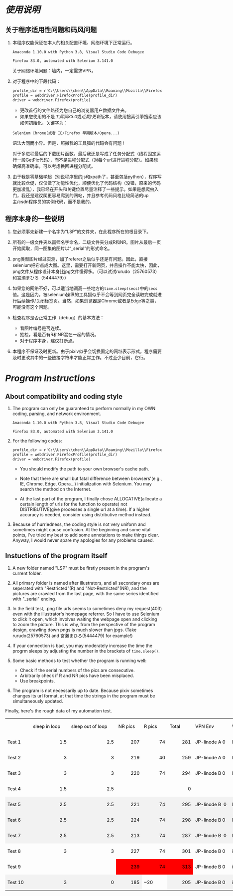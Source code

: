 # ***使用说明***

## 关于程序适用性问题和码风问题

1. 本程序仅能保证在本人的相关配置环境、网络环境下正常运行。

    `Anaconda 1.10.0 with Python 3.8, Visual Studio Code Debugee`

    `Firefox 83.0, automated with Selenium 3.141.0`

    关于网络环境问题：墙内，一定需求VPN。

2. 对于程序中的下段代码：

    ```apache
    profile_dir = r'C:\\Users\\chen\\AppData\\Roaming\\Mozilla\\Firefox\\Profiles\\twtf6r6t.default-release'
    profile = webdriver.FirefoxProfile(profile_dir)
    driver = webdriver.Firefox(profile)
    ```

    * 更改首行的文件路径为您自己的浏览器用户数据文件夹。
    * 如果您使用的不是*工具狐83.0*或*近期/更新*版本，请使用搜索引擎搜索应该如何初始化，关键字为：

    `Selenium Chrome(或者 IE/Firefox 早期版本/Opera...)`

    语法大同而小异。但是，照搬我的工具狐的代码会有问题！
    
    对于多进程最后的下载图片函数，最后我还是写成了任务分配式（线程固定运行一段GetPic代码），而不是进程分配式（对每个url进行进程分配）。如果想确保高准确率，可以考虑换回进程分配式。

3. 由于我是零基础学起（别说程序里的js和xpath了，甚至包括python），程序写就比较仓促，仅仅做了功能性优化，顺便优化了代码结构（没错，原来的代码更加凌乱），我已经在开头和关键位置尽量注释了一些提示。如果是想爬虫入门，我还是建议爬更容易爬到的网站，并且参考代码风格比较简洁的up主/csdn程序员的实例代码，而不是我的。

## 程序本身的一些说明

1. 您必须事先新建一个名字为“LSP”的文件夹，在此程序所在的根目录下。

2. 所有的一级文件夹以画师名字命名，二级文件夹分成R和NR。图片从最后一页开始爬取，同一图集的图片以“_serial”的形式命名。

3. png类型图片经过实测，加了referer之后似乎还是有问题。因此，直接selenium把它点成大图。这里，需要打开新网页，并且操作不能太快，因此，png文件从程序设计本身比jpg文件慢得多。（可以试试rurudo（25760573）和宮瀬まひろ（5444479））

4. 如果您的网络不好，可以适当地调高一些地方的`time.sleep(secs)`中的`secs`值。这是因为，被selenium操纵的工具狐似乎不会等到网页完全读取完成就进行后续操作/关闭标签页。当然，如果浏览器是Chrome或者是Edge等之类，可能没有这个问题。

5. 检查程序是否正常工作（debug）的基本方法：

    * 看图片编号是否连续。
    * 抽检，看是否有R和NR混在一起的情况。
    * 对于程序本身，建议打断点。

6. 本程序不保证及时更新。由于pixiv似乎会切换固定的网址表示形式，程序需要及时更改其中的一些链接字符串才能正常工作。不过至少目前，它行。

# ***Program Instructions***

## About compatibility and coding style

1. The program can only be guaranteed to perform normally in my OWN coding, parsing, and network environment.

    `Anaconda 1.10.0 with Python 3.8, Visual Studio Code Debugee`

    `Firefox 83.0, automated with Selenium 3.141.0`

2. For the following codes:

     ```apache
    profile_dir = r'C:\\Users\\chen\\AppData\\Roaming\\Mozilla\\Firefox\\Profiles\\twtf6r6t.default-release'
    profile = webdriver.FirefoxProfile(profile_dir)
    driver = webdriver.Firefox(profile)
    ```

    * You should modify the path to your own browser's cache path.
    * Note that there are small but fatal difference between browsers'(e.g., IE, Chrome, Edge, Opera...) initialization with Selenium. You may search the method on the Internet.

    * At the last part of the program, I finally chose ALLOCATIVE(allocate a certain length of urls for the function to operate) not DISTRIBUTIVE(give processes a single url at a time). If a higher accuracy is needed, consider using distributive method instead.

3. Because of hurriedness, the coding style is not very uniform and sometimes might cause confusion. At the beginning and some vital points, I've tried my best to add some annotations to make things clear. Anyway, I would never spare my apologies for any problems caused.

## Instuctions of the program itself

1. A new folder named "LSP" must be firstly present in the program's current folder.

2. All primary folder is named after illustrators, and all secondary ones are seperated with "Restricted"(R) and "Not-Restricted"(NR), and the pictures are crawled from the last page, with the same series identified with "_serial" ending.

3. In the field test, .png file urls seems to sometimes deny my request(403) even with the illustrator's homepage referrer. So I have to use Selenium to click it open, which involves waiting the webpage open and clicking to zoom the picture. This is why, from the perspective of the program design, crawling down pngs is much slower than jpgs. (Take rurudo(25760573) and 宮瀬まひろ(5444479) for example!)

4. If your connection is bad, you may moderately increase the time the progrm sleeps by adjusting the number in the brackets of `time.sleep()`.

5. Some basic methods to test whether the program is running well:

    * Check if the serial numbers of the pics are consecutive.
    * Arbitrarily check if R and NR pics have been misplaced.
    * Use breakpoints.

6. The program is not necessarily up to date. Because pixiv sometimes changes its url format, at that time the strings in the program must be simultaneously updated.



Finally, here's the rough data of my automation test. 
<table class="MsoNormalTable" style="width:1072.55pt;border-collapse:collapse;mso-yfti-tbllook:1184;
 mso-padding-alt:0cm 5.4pt 0cm 5.4pt" width="1430" cellspacing="0" cellpadding="0" border="0">
 <tbody><tr style="mso-yfti-irow:0;mso-yfti-firstrow:yes;height:13.9pt">
  <td style="width:51.0pt;padding:0cm 5.4pt 0cm 5.4pt;
  height:13.9pt" width="68" nowrap=""></td>
  <td style="width:81.0pt;padding:0cm 5.4pt 0cm 5.4pt;
  height:13.9pt" width="108" nowrap="">
  <p class="MsoNormal" style="text-align:left;mso-pagination:widow-orphan" align="left"><span style="font-size:11.0pt;mso-ascii-font-family:等线;mso-fareast-font-family:
  等线;mso-hansi-font-family:等线;mso-bidi-font-family:宋体;color:black;mso-font-kerning:
  0pt" lang="EN-US">sleep in loop<o:p></o:p></span></p>
  </td>
  <td style="width:103.0pt;padding:0cm 5.4pt 0cm 5.4pt;
  height:13.9pt" width="137" nowrap="">
  <p class="MsoNormal" style="text-align:left;mso-pagination:widow-orphan" align="left"><span style="font-size:11.0pt;mso-ascii-font-family:等线;mso-fareast-font-family:
  等线;mso-hansi-font-family:等线;mso-bidi-font-family:宋体;color:black;mso-font-kerning:
  0pt" lang="EN-US">sleep out of loop<o:p></o:p></span></p>
  </td>
  <td style="width:51.0pt;padding:0cm 5.4pt 0cm 5.4pt;
  height:13.9pt" width="68" nowrap="">
  <p class="MsoNormal" style="text-align:left;mso-pagination:widow-orphan" align="left"><span style="font-size:11.0pt;mso-ascii-font-family:等线;mso-fareast-font-family:
  等线;mso-hansi-font-family:等线;mso-bidi-font-family:宋体;color:black;mso-font-kerning:
  0pt" lang="EN-US">NR pics<o:p></o:p></span></p>
  </td>
  <td style="width:51.0pt;padding:0cm 5.4pt 0cm 5.4pt;
  height:13.9pt" width="68" nowrap="">
  <p class="MsoNormal" style="text-align:left;mso-pagination:widow-orphan" align="left"><span style="font-size:11.0pt;mso-ascii-font-family:等线;mso-fareast-font-family:
  等线;mso-hansi-font-family:等线;mso-bidi-font-family:宋体;color:black;mso-font-kerning:
  0pt" lang="EN-US">R pics<o:p></o:p></span></p>
  </td>
  <td style="width:51.0pt;padding:0cm 5.4pt 0cm 5.4pt;
  height:13.9pt" width="68" nowrap="">
  <p class="MsoNormal" style="text-align:left;mso-pagination:widow-orphan" align="left"><span style="font-size:11.0pt;mso-ascii-font-family:等线;mso-fareast-font-family:
  等线;mso-hansi-font-family:等线;mso-bidi-font-family:宋体;color:black;mso-font-kerning:
  0pt" lang="EN-US">Total<o:p></o:p></span></p>
  </td>
  <td style="width:78.0pt;padding:0cm 5.4pt 0cm 5.4pt;
  height:13.9pt" width="104" nowrap="">
  <p class="MsoNormal" style="text-align:left;mso-pagination:widow-orphan" align="left"><span style="font-size:11.0pt;mso-ascii-font-family:等线;mso-fareast-font-family:
  等线;mso-hansi-font-family:等线;mso-bidi-font-family:宋体;color:black;mso-font-kerning:
  0pt" lang="EN-US">VPN Env<o:p></o:p></span></p>
  </td>
  <td style="width:62.0pt;padding:0cm 5.4pt 0cm 5.4pt;
  height:13.9pt" width="83" nowrap="">
  <p class="MsoNormal" style="text-align:left;mso-pagination:widow-orphan" align="left"><span class="SpellE"><span style="font-size:11.0pt;mso-ascii-font-family:
  等线;mso-fareast-font-family:等线;mso-hansi-font-family:等线;mso-bidi-font-family:
  宋体;color:black;mso-font-kerning:0pt" lang="EN-US">WiFi</span></span><span style="font-size:11.0pt;mso-ascii-font-family:等线;mso-fareast-font-family:
  等线;mso-hansi-font-family:等线;mso-bidi-font-family:宋体;color:black;mso-font-kerning:
  0pt" lang="EN-US"> Env<o:p></o:p></span></p>
  </td>
  <td style="width:80.0pt;padding:0cm 5.4pt 0cm 5.4pt;
  height:13.9pt" width="107" nowrap="">
  <p class="MsoNormal" style="text-align:left;mso-pagination:widow-orphan" align="left"><span style="font-size:11.0pt;mso-ascii-font-family:等线;mso-fareast-font-family:
  等线;mso-hansi-font-family:等线;mso-bidi-font-family:宋体;color:black;mso-font-kerning:
  0pt" lang="EN-US">number of <span class="SpellE">urls</span><o:p></o:p></span></p>
  </td>
  <td style="width:82.0pt;padding:0cm 5.4pt 0cm 5.4pt;
  height:13.9pt" width="109" nowrap="">
  <p class="MsoNormal" style="text-align:left;mso-pagination:widow-orphan" align="left"><span style="font-size:11.0pt;mso-ascii-font-family:等线;mso-fareast-font-family:
  等线;mso-hansi-font-family:等线;mso-bidi-font-family:宋体;color:black;mso-font-kerning:
  0pt" lang="EN-US">syncing<o:p></o:p></span></p>
  </td>
  <td style="width:120.0pt;padding:0cm 5.4pt 0cm 5.4pt;
  height:13.9pt" width="160" nowrap="">
  <p class="MsoNormal" style="text-align:left;mso-pagination:widow-orphan" align="left"><span style="font-size:11.0pt;mso-ascii-font-family:等线;mso-fareast-font-family:
  等线;mso-hansi-font-family:等线;mso-bidi-font-family:宋体;color:black;mso-font-kerning:
  0pt" lang="EN-US">error<o:p></o:p></span></p>
  </td>
  <td style="width:209.0pt;padding:0cm 5.4pt 0cm 5.4pt;
  height:13.9pt" width="279" nowrap="">
  <p class="MsoNormal" style="text-align:left;mso-pagination:widow-orphan" align="left"><span style="font-size:11.0pt;mso-ascii-font-family:等线;mso-fareast-font-family:
  等线;mso-hansi-font-family:等线;mso-bidi-font-family:宋体;color:black;mso-font-kerning:
  0pt" lang="EN-US">Accuracy/Annotations<o:p></o:p></span></p>
  </td>
  <td style="width:53.55pt;padding:0cm 5.4pt 0cm 5.4pt;
  height:13.9pt" width="71" nowrap="">
  <p class="MsoNormal" style="text-align:left;mso-pagination:widow-orphan" align="left"><span style="font-size:11.0pt;mso-ascii-font-family:等线;mso-fareast-font-family:
  等线;mso-hansi-font-family:等线;mso-bidi-font-family:宋体;color:black;mso-font-kerning:
  0pt" lang="EN-US">Mode<o:p></o:p></span></p>
  </td>
 </tr>
 <tr style="mso-yfti-irow:1;height:13.9pt">
  <td style="width:51.0pt;padding:0cm 5.4pt 0cm 5.4pt;
  height:13.9pt" width="68" nowrap="">
  <p class="MsoNormal" style="text-align:left;mso-pagination:widow-orphan" align="left"><span style="font-size:11.0pt;mso-ascii-font-family:等线;mso-fareast-font-family:
  等线;mso-hansi-font-family:等线;mso-bidi-font-family:宋体;color:black;mso-font-kerning:
  0pt" lang="EN-US">Test 1<o:p></o:p></span></p>
  </td>
  <td style="width:81.0pt;padding:0cm 5.4pt 0cm 5.4pt;
  height:13.9pt" width="108" nowrap="">
  <p class="MsoNormal" style="text-align:right;mso-pagination:widow-orphan" align="right"><span style="font-size:11.0pt;mso-ascii-font-family:等线;mso-fareast-font-family:
  等线;mso-hansi-font-family:等线;mso-bidi-font-family:宋体;color:black;mso-font-kerning:
  0pt" lang="EN-US">1.5<o:p></o:p></span></p>
  </td>
  <td style="width:103.0pt;padding:0cm 5.4pt 0cm 5.4pt;
  height:13.9pt" width="137" nowrap="">
  <p class="MsoNormal" style="text-align:right;mso-pagination:widow-orphan" align="right"><span style="font-size:11.0pt;mso-ascii-font-family:等线;mso-fareast-font-family:
  等线;mso-hansi-font-family:等线;mso-bidi-font-family:宋体;color:black;mso-font-kerning:
  0pt" lang="EN-US">2.5<o:p></o:p></span></p>
  </td>
  <td style="width:51.0pt;padding:0cm 5.4pt 0cm 5.4pt;
  height:13.9pt" width="68" nowrap="">
  <p class="MsoNormal" style="text-align:right;mso-pagination:widow-orphan" align="right"><span style="font-size:11.0pt;mso-ascii-font-family:等线;mso-fareast-font-family:
  等线;mso-hansi-font-family:等线;mso-bidi-font-family:宋体;color:black;mso-font-kerning:
  0pt" lang="EN-US">207<o:p></o:p></span></p>
  </td>
  <td style="width:51.0pt;padding:0cm 5.4pt 0cm 5.4pt;
  height:13.9pt" width="68" nowrap="">
  <p class="MsoNormal" style="text-align:right;mso-pagination:widow-orphan" align="right"><span style="font-size:11.0pt;mso-ascii-font-family:等线;mso-fareast-font-family:
  等线;mso-hansi-font-family:等线;mso-bidi-font-family:宋体;color:black;mso-font-kerning:
  0pt" lang="EN-US">74<o:p></o:p></span></p>
  </td>
  <td style="width:51.0pt;padding:0cm 5.4pt 0cm 5.4pt;
  height:13.9pt" width="68" nowrap="">
  <p class="MsoNormal" style="text-align:right;mso-pagination:widow-orphan" align="right"><span style="font-size:11.0pt;mso-ascii-font-family:等线;mso-fareast-font-family:
  等线;mso-hansi-font-family:等线;mso-bidi-font-family:宋体;color:black;mso-font-kerning:
  0pt" lang="EN-US">281<o:p></o:p></span></p>
  </td>
  <td style="width:78.0pt;padding:0cm 5.4pt 0cm 5.4pt;
  height:13.9pt" width="104" nowrap="">
  <p class="MsoNormal" style="text-align:left;mso-pagination:widow-orphan" align="left"><span style="font-size:11.0pt;mso-ascii-font-family:等线;mso-fareast-font-family:
  等线;mso-hansi-font-family:等线;mso-bidi-font-family:宋体;color:black;mso-font-kerning:
  0pt" lang="EN-US">JP-<span class="SpellE">linode</span> A 0<o:p></o:p></span></p>
  </td>
  <td style="width:62.0pt;padding:0cm 5.4pt 0cm 5.4pt;
  height:13.9pt" width="83" nowrap="">
  <p class="MsoNormal" style="text-align:left;mso-pagination:widow-orphan" align="left"><span style="font-size:11.0pt;mso-ascii-font-family:等线;mso-fareast-font-family:
  等线;mso-hansi-font-family:等线;mso-bidi-font-family:宋体;color:black;mso-font-kerning:
  0pt" lang="EN-US">Dorm<o:p></o:p></span></p>
  </td>
  <td style="width:80.0pt;padding:0cm 5.4pt 0cm 5.4pt;
  height:13.9pt" width="107" nowrap="">
  <p class="MsoNormal" style="text-align:right;mso-pagination:widow-orphan" align="right"><span style="font-size:11.0pt;mso-ascii-font-family:等线;mso-fareast-font-family:
  等线;mso-hansi-font-family:等线;mso-bidi-font-family:宋体;color:black;mso-font-kerning:
  0pt" lang="EN-US">217<o:p></o:p></span></p>
  </td>
  <td style="width:82.0pt;padding:0cm 5.4pt 0cm 5.4pt;
  height:13.9pt" width="109" nowrap="">
  <p class="MsoNormal" style="text-align:left;mso-pagination:widow-orphan" align="left"><span style="font-size:11.0pt;mso-ascii-font-family:等线;mso-fareast-font-family:
  等线;mso-hansi-font-family:等线;mso-bidi-font-family:宋体;color:black;mso-font-kerning:
  0pt" lang="EN-US">t<o:p></o:p></span></p>
  </td>
  <td style="width:120.0pt;padding:0cm 5.4pt 0cm 5.4pt;
  height:13.9pt" width="160" nowrap=""></td>
  <td style="width:209.0pt;padding:0cm 5.4pt 0cm 5.4pt;
  height:13.9pt" width="279" nowrap="">
  <p class="MsoNormal" style="text-align:right;mso-pagination:widow-orphan" align="right"><span style="font-size:11.0pt;mso-ascii-font-family:等线;mso-fareast-font-family:
  等线;mso-hansi-font-family:等线;mso-bidi-font-family:宋体;color:black;mso-font-kerning:
  0pt" lang="EN-US">0.897763578<o:p></o:p></span></p>
  </td>
  <td style="width:53.55pt;padding:0cm 5.4pt 0cm 5.4pt;
  height:13.9pt" width="71" nowrap="">
  <p class="MsoNormal" style="text-align:left;mso-pagination:widow-orphan" align="left"><span style="font-size:11.0pt;mso-ascii-font-family:等线;mso-fareast-font-family:
  等线;mso-hansi-font-family:等线;mso-bidi-font-family:宋体;color:black;mso-font-kerning:
  0pt" lang="EN-US">distributive<o:p></o:p></span></p>
  </td>
 </tr>
 <tr style="mso-yfti-irow:2;height:13.9pt">
  <td style="width:51.0pt;padding:0cm 5.4pt 0cm 5.4pt;
  height:13.9pt" width="68" nowrap="">
  <p class="MsoNormal" style="text-align:left;mso-pagination:widow-orphan" align="left"><span style="font-size:11.0pt;mso-ascii-font-family:等线;mso-fareast-font-family:
  等线;mso-hansi-font-family:等线;mso-bidi-font-family:宋体;color:black;mso-font-kerning:
  0pt" lang="EN-US">Test 2<o:p></o:p></span></p>
  </td>
  <td style="width:81.0pt;padding:0cm 5.4pt 0cm 5.4pt;
  height:13.9pt" width="108" nowrap="">
  <p class="MsoNormal" style="text-align:right;mso-pagination:widow-orphan" align="right"><span style="font-size:11.0pt;mso-ascii-font-family:等线;mso-fareast-font-family:
  等线;mso-hansi-font-family:等线;mso-bidi-font-family:宋体;color:black;mso-font-kerning:
  0pt" lang="EN-US">3<o:p></o:p></span></p>
  </td>
  <td style="width:103.0pt;padding:0cm 5.4pt 0cm 5.4pt;
  height:13.9pt" width="137" nowrap="">
  <p class="MsoNormal" style="text-align:right;mso-pagination:widow-orphan" align="right"><span style="font-size:11.0pt;mso-ascii-font-family:等线;mso-fareast-font-family:
  等线;mso-hansi-font-family:等线;mso-bidi-font-family:宋体;color:black;mso-font-kerning:
  0pt" lang="EN-US">3<o:p></o:p></span></p>
  </td>
  <td style="width:51.0pt;padding:0cm 5.4pt 0cm 5.4pt;
  height:13.9pt" width="68" nowrap="">
  <p class="MsoNormal" style="text-align:right;mso-pagination:widow-orphan" align="right"><span style="font-size:11.0pt;mso-ascii-font-family:等线;mso-fareast-font-family:
  等线;mso-hansi-font-family:等线;mso-bidi-font-family:宋体;color:black;mso-font-kerning:
  0pt" lang="EN-US">219<o:p></o:p></span></p>
  </td>
  <td style="width:51.0pt;padding:0cm 5.4pt 0cm 5.4pt;
  height:13.9pt" width="68" nowrap="">
  <p class="MsoNormal" style="text-align:right;mso-pagination:widow-orphan" align="right"><span style="font-size:11.0pt;mso-ascii-font-family:等线;mso-fareast-font-family:
  等线;mso-hansi-font-family:等线;mso-bidi-font-family:宋体;color:black;mso-font-kerning:
  0pt" lang="EN-US">40<o:p></o:p></span></p>
  </td>
  <td style="width:51.0pt;padding:0cm 5.4pt 0cm 5.4pt;
  height:13.9pt" width="68" nowrap="">
  <p class="MsoNormal" style="text-align:right;mso-pagination:widow-orphan" align="right"><span style="font-size:11.0pt;mso-ascii-font-family:等线;mso-fareast-font-family:
  等线;mso-hansi-font-family:等线;mso-bidi-font-family:宋体;color:black;mso-font-kerning:
  0pt" lang="EN-US">259<o:p></o:p></span></p>
  </td>
  <td style="width:78.0pt;padding:0cm 5.4pt 0cm 5.4pt;
  height:13.9pt" width="104" nowrap="">
  <p class="MsoNormal" style="text-align:left;mso-pagination:widow-orphan" align="left"><span style="font-size:11.0pt;mso-ascii-font-family:等线;mso-fareast-font-family:
  等线;mso-hansi-font-family:等线;mso-bidi-font-family:宋体;color:black;mso-font-kerning:
  0pt" lang="EN-US">JP-<span class="SpellE">linode</span> A 0<o:p></o:p></span></p>
  </td>
  <td style="width:62.0pt;padding:0cm 5.4pt 0cm 5.4pt;
  height:13.9pt" width="83" nowrap="">
  <p class="MsoNormal" style="text-align:left;mso-pagination:widow-orphan" align="left"><span style="font-size:11.0pt;mso-ascii-font-family:等线;mso-fareast-font-family:
  等线;mso-hansi-font-family:等线;mso-bidi-font-family:宋体;color:black;mso-font-kerning:
  0pt" lang="EN-US">Dorm<o:p></o:p></span></p>
  </td>
  <td style="width:80.0pt;padding:0cm 5.4pt 0cm 5.4pt;
  height:13.9pt" width="107" nowrap="">
  <p class="MsoNormal" style="text-align:right;mso-pagination:widow-orphan" align="right"><span style="font-size:11.0pt;mso-ascii-font-family:等线;mso-fareast-font-family:
  等线;mso-hansi-font-family:等线;mso-bidi-font-family:宋体;color:black;mso-font-kerning:
  0pt" lang="EN-US">217<o:p></o:p></span></p>
  </td>
  <td style="width:82.0pt;padding:0cm 5.4pt 0cm 5.4pt;
  height:13.9pt" width="109" nowrap="">
  <p class="MsoNormal" style="text-align:left;mso-pagination:widow-orphan" align="left"><span style="font-size:11.0pt;mso-ascii-font-family:等线;mso-fareast-font-family:
  等线;mso-hansi-font-family:等线;mso-bidi-font-family:宋体;color:black;mso-font-kerning:
  0pt" lang="EN-US">t<o:p></o:p></span></p>
  </td>
  <td style="width:120.0pt;padding:0cm 5.4pt 0cm 5.4pt;
  height:13.9pt" width="160" nowrap=""></td>
  <td style="width:209.0pt;padding:0cm 5.4pt 0cm 5.4pt;
  height:13.9pt" width="279" nowrap="">
  <p class="MsoNormal" style="text-align:right;mso-pagination:widow-orphan" align="right"><span style="font-size:11.0pt;mso-ascii-font-family:等线;mso-fareast-font-family:
  等线;mso-hansi-font-family:等线;mso-bidi-font-family:宋体;color:black;mso-font-kerning:
  0pt" lang="EN-US">0.827476038<o:p></o:p></span></p>
  </td>
  <td style="width:53.55pt;padding:0cm 5.4pt 0cm 5.4pt;
  height:13.9pt" width="71" nowrap="">
  <p class="MsoNormal" style="text-align:left;mso-pagination:widow-orphan" align="left"><span style="font-size:11.0pt;mso-ascii-font-family:等线;mso-fareast-font-family:
  等线;mso-hansi-font-family:等线;mso-bidi-font-family:宋体;color:black;mso-font-kerning:
  0pt" lang="EN-US">distributive<o:p></o:p></span></p>
  </td>
 </tr>
 <tr style="mso-yfti-irow:3;height:13.9pt">
  <td style="width:51.0pt;padding:0cm 5.4pt 0cm 5.4pt;
  height:13.9pt" width="68" nowrap="">
  <p class="MsoNormal" style="text-align:left;mso-pagination:widow-orphan" align="left"><span style="font-size:11.0pt;mso-ascii-font-family:等线;mso-fareast-font-family:
  等线;mso-hansi-font-family:等线;mso-bidi-font-family:宋体;color:black;mso-font-kerning:
  0pt" lang="EN-US">Test 3<o:p></o:p></span></p>
  </td>
  <td style="width:81.0pt;padding:0cm 5.4pt 0cm 5.4pt;
  height:13.9pt" width="108" nowrap="">
  <p class="MsoNormal" style="text-align:right;mso-pagination:widow-orphan" align="right"><span style="font-size:11.0pt;mso-ascii-font-family:等线;mso-fareast-font-family:
  等线;mso-hansi-font-family:等线;mso-bidi-font-family:宋体;color:black;mso-font-kerning:
  0pt" lang="EN-US">3<o:p></o:p></span></p>
  </td>
  <td style="width:103.0pt;padding:0cm 5.4pt 0cm 5.4pt;
  height:13.9pt" width="137" nowrap="">
  <p class="MsoNormal" style="text-align:right;mso-pagination:widow-orphan" align="right"><span style="font-size:11.0pt;mso-ascii-font-family:等线;mso-fareast-font-family:
  等线;mso-hansi-font-family:等线;mso-bidi-font-family:宋体;color:black;mso-font-kerning:
  0pt" lang="EN-US">3<o:p></o:p></span></p>
  </td>
  <td style="width:51.0pt;padding:0cm 5.4pt 0cm 5.4pt;
  height:13.9pt" width="68" nowrap="">
  <p class="MsoNormal" style="text-align:right;mso-pagination:widow-orphan" align="right"><span style="font-size:11.0pt;mso-ascii-font-family:等线;mso-fareast-font-family:
  等线;mso-hansi-font-family:等线;mso-bidi-font-family:宋体;color:black;mso-font-kerning:
  0pt" lang="EN-US">220<o:p></o:p></span></p>
  </td>
  <td style="width:51.0pt;padding:0cm 5.4pt 0cm 5.4pt;
  height:13.9pt" width="68" nowrap="">
  <p class="MsoNormal" style="text-align:right;mso-pagination:widow-orphan" align="right"><span style="font-size:11.0pt;mso-ascii-font-family:等线;mso-fareast-font-family:
  等线;mso-hansi-font-family:等线;mso-bidi-font-family:宋体;color:black;mso-font-kerning:
  0pt" lang="EN-US">74<o:p></o:p></span></p>
  </td>
  <td style="width:51.0pt;padding:0cm 5.4pt 0cm 5.4pt;
  height:13.9pt" width="68" nowrap="">
  <p class="MsoNormal" style="text-align:right;mso-pagination:widow-orphan" align="right"><span style="font-size:11.0pt;mso-ascii-font-family:等线;mso-fareast-font-family:
  等线;mso-hansi-font-family:等线;mso-bidi-font-family:宋体;color:black;mso-font-kerning:
  0pt" lang="EN-US">294<o:p></o:p></span></p>
  </td>
  <td style="width:78.0pt;padding:0cm 5.4pt 0cm 5.4pt;
  height:13.9pt" width="104" nowrap="">
  <p class="MsoNormal" style="text-align:left;mso-pagination:widow-orphan" align="left"><span style="font-size:11.0pt;mso-ascii-font-family:等线;mso-fareast-font-family:
  等线;mso-hansi-font-family:等线;mso-bidi-font-family:宋体;color:black;mso-font-kerning:
  0pt" lang="EN-US">JP-<span class="SpellE">linode</span> B 0<o:p></o:p></span></p>
  </td>
  <td style="width:62.0pt;padding:0cm 5.4pt 0cm 5.4pt;
  height:13.9pt" width="83" nowrap="">
  <p class="MsoNormal" style="text-align:left;mso-pagination:widow-orphan" align="left"><span style="font-size:11.0pt;mso-ascii-font-family:等线;mso-fareast-font-family:
  等线;mso-hansi-font-family:等线;mso-bidi-font-family:宋体;color:black;mso-font-kerning:
  0pt" lang="EN-US">Dorm<o:p></o:p></span></p>
  </td>
  <td style="width:80.0pt;padding:0cm 5.4pt 0cm 5.4pt;
  height:13.9pt" width="107" nowrap="">
  <p class="MsoNormal" style="text-align:right;mso-pagination:widow-orphan" align="right"><span style="font-size:11.0pt;mso-ascii-font-family:等线;mso-fareast-font-family:
  等线;mso-hansi-font-family:等线;mso-bidi-font-family:宋体;color:black;mso-font-kerning:
  0pt" lang="EN-US">217<o:p></o:p></span></p>
  </td>
  <td style="width:82.0pt;padding:0cm 5.4pt 0cm 5.4pt;
  height:13.9pt" width="109" nowrap="">
  <p class="MsoNormal" style="text-align:left;mso-pagination:widow-orphan" align="left"><span style="font-size:11.0pt;mso-ascii-font-family:等线;mso-fareast-font-family:
  等线;mso-hansi-font-family:等线;mso-bidi-font-family:宋体;color:black;mso-font-kerning:
  0pt" lang="EN-US">t<o:p></o:p></span></p>
  </td>
  <td style="width:120.0pt;padding:0cm 5.4pt 0cm 5.4pt;
  height:13.9pt" width="160" nowrap=""></td>
  <td style="width:209.0pt;padding:0cm 5.4pt 0cm 5.4pt;
  height:13.9pt" width="279" nowrap="">
  <p class="MsoNormal" style="text-align:right;mso-pagination:widow-orphan" align="right"><span style="font-size:11.0pt;mso-ascii-font-family:等线;mso-fareast-font-family:
  等线;mso-hansi-font-family:等线;mso-bidi-font-family:宋体;color:black;mso-font-kerning:
  0pt" lang="EN-US">0.939297125<o:p></o:p></span></p>
  </td>
  <td style="width:53.55pt;padding:0cm 5.4pt 0cm 5.4pt;
  height:13.9pt" width="71" nowrap="">
  <p class="MsoNormal" style="text-align:left;mso-pagination:widow-orphan" align="left"><span style="font-size:11.0pt;mso-ascii-font-family:等线;mso-fareast-font-family:
  等线;mso-hansi-font-family:等线;mso-bidi-font-family:宋体;color:black;mso-font-kerning:
  0pt" lang="EN-US">distributive<o:p></o:p></span></p>
  </td>
 </tr>
 <tr style="mso-yfti-irow:4;height:13.9pt">
  <td style="width:51.0pt;padding:0cm 5.4pt 0cm 5.4pt;
  height:13.9pt" width="68" nowrap="">
  <p class="MsoNormal" style="text-align:left;mso-pagination:widow-orphan" align="left"><span style="font-size:11.0pt;mso-ascii-font-family:等线;mso-fareast-font-family:
  等线;mso-hansi-font-family:等线;mso-bidi-font-family:宋体;color:black;mso-font-kerning:
  0pt" lang="EN-US">Test 4<o:p></o:p></span></p>
  </td>
  <td style="width:81.0pt;padding:0cm 5.4pt 0cm 5.4pt;
  height:13.9pt" width="108" nowrap="">
  <p class="MsoNormal" style="text-align:right;mso-pagination:widow-orphan" align="right"><span style="font-size:11.0pt;mso-ascii-font-family:等线;mso-fareast-font-family:
  等线;mso-hansi-font-family:等线;mso-bidi-font-family:宋体;color:black;mso-font-kerning:
  0pt" lang="EN-US">1.5<o:p></o:p></span></p>
  </td>
  <td style="width:103.0pt;padding:0cm 5.4pt 0cm 5.4pt;
  height:13.9pt" width="137" nowrap="">
  <p class="MsoNormal" style="text-align:right;mso-pagination:widow-orphan" align="right"><span style="font-size:11.0pt;mso-ascii-font-family:等线;mso-fareast-font-family:
  等线;mso-hansi-font-family:等线;mso-bidi-font-family:宋体;color:black;mso-font-kerning:
  0pt" lang="EN-US">2.5<o:p></o:p></span></p>
  </td>
  <td style="width:51.0pt;padding:0cm 5.4pt 0cm 5.4pt;
  height:13.9pt" width="68" nowrap=""></td>
  <td style="width:51.0pt;padding:0cm 5.4pt 0cm 5.4pt;
  height:13.9pt" width="68" nowrap=""></td>
  <td style="width:51.0pt;padding:0cm 5.4pt 0cm 5.4pt;
  height:13.9pt" width="68" nowrap="">
  <p class="MsoNormal" style="text-align:right;mso-pagination:widow-orphan" align="right"><span style="font-size:11.0pt;mso-ascii-font-family:等线;mso-fareast-font-family:
  等线;mso-hansi-font-family:等线;mso-bidi-font-family:宋体;color:black;mso-font-kerning:
  0pt" lang="EN-US">0<o:p></o:p></span></p>
  </td>
  <td style="width:78.0pt;padding:0cm 5.4pt 0cm 5.4pt;
  height:13.9pt" width="104" nowrap=""></td>
  <td style="width:62.0pt;padding:0cm 5.4pt 0cm 5.4pt;
  height:13.9pt" width="83" nowrap=""></td>
  <td style="width:80.0pt;padding:0cm 5.4pt 0cm 5.4pt;
  height:13.9pt" width="107" nowrap="">
  <p class="MsoNormal" style="text-align:left;mso-pagination:widow-orphan" align="left"><span style="font-size:11.0pt;mso-ascii-font-family:等线;mso-fareast-font-family:
  等线;mso-hansi-font-family:等线;mso-bidi-font-family:宋体;color:black;mso-font-kerning:
  0pt" lang="EN-US">(np)<o:p></o:p></span></p>
  </td>
  <td style="width:82.0pt;padding:0cm 5.4pt 0cm 5.4pt;
  height:13.9pt" width="109" nowrap="">
  <p class="MsoNormal" style="text-align:left;mso-pagination:widow-orphan" align="left"><span style="font-size:11.0pt;mso-ascii-font-family:等线;mso-fareast-font-family:
  等线;mso-hansi-font-family:等线;mso-bidi-font-family:宋体;color:black;mso-font-kerning:
  0pt" lang="EN-US">f<o:p></o:p></span></p>
  </td>
  <td style="width:120.0pt;padding:0cm 5.4pt 0cm 5.4pt;
  height:13.9pt" width="160" nowrap="">
  <p class="MsoNormal" style="text-align:left;mso-pagination:widow-orphan" align="left"><span style="font-size:11.0pt;mso-ascii-font-family:等线;mso-fareast-font-family:
  等线;mso-hansi-font-family:等线;mso-bidi-font-family:宋体;color:black;mso-font-kerning:
  0pt" lang="EN-US">Max Retries Exceed<o:p></o:p></span></p>
  </td>
  <td style="width:209.0pt;padding:0cm 5.4pt 0cm 5.4pt;
  height:13.9pt" width="279" nowrap="">
  <p class="MsoNormal" style="text-align:left;mso-pagination:widow-orphan" align="left"><span style="font-size:11.0pt;mso-ascii-font-family:等线;mso-fareast-font-family:
  等线;mso-hansi-font-family:等线;mso-bidi-font-family:宋体;color:black;mso-font-kerning:
  0pt" lang="EN-US">(np)<o:p></o:p></span></p>
  </td>
  <td style="width:53.55pt;padding:0cm 5.4pt 0cm 5.4pt;
  height:13.9pt" width="71" nowrap="">
  <p class="MsoNormal" style="text-align:left;mso-pagination:widow-orphan" align="left"><span style="font-size:11.0pt;mso-ascii-font-family:等线;mso-fareast-font-family:
  等线;mso-hansi-font-family:等线;mso-bidi-font-family:宋体;color:black;mso-font-kerning:
  0pt" lang="EN-US">distributive<o:p></o:p></span></p>
  </td>
 </tr>
 <tr style="mso-yfti-irow:5;height:13.9pt">
  <td style="width:51.0pt;background:#F2F2F2;padding:0cm 5.4pt 0cm 5.4pt;
  height:13.9pt" width="68" nowrap="">
  <p class="MsoNormal" style="text-align:left;mso-pagination:widow-orphan" align="left"><span style="font-size:11.0pt;mso-ascii-font-family:等线;mso-fareast-font-family:
  等线;mso-hansi-font-family:等线;mso-bidi-font-family:宋体;color:black;mso-font-kerning:
  0pt" lang="EN-US">Test 5<o:p></o:p></span></p>
  </td>
  <td style="width:81.0pt;background:#F2F2F2;padding:0cm 5.4pt 0cm 5.4pt;
  height:13.9pt" width="108" nowrap="">
  <p class="MsoNormal" style="text-align:right;mso-pagination:widow-orphan" align="right"><span style="font-size:11.0pt;mso-ascii-font-family:等线;mso-fareast-font-family:
  等线;mso-hansi-font-family:等线;mso-bidi-font-family:宋体;color:black;mso-font-kerning:
  0pt" lang="EN-US">2.5<o:p></o:p></span></p>
  </td>
  <td style="width:103.0pt;background:#F2F2F2;padding:0cm 5.4pt 0cm 5.4pt;
  height:13.9pt" width="137" nowrap="">
  <p class="MsoNormal" style="text-align:right;mso-pagination:widow-orphan" align="right"><span style="font-size:11.0pt;mso-ascii-font-family:等线;mso-fareast-font-family:
  等线;mso-hansi-font-family:等线;mso-bidi-font-family:宋体;color:black;mso-font-kerning:
  0pt" lang="EN-US">2.5<o:p></o:p></span></p>
  </td>
  <td style="width:51.0pt;background:#F2F2F2;padding:0cm 5.4pt 0cm 5.4pt;
  height:13.9pt" width="68" nowrap="">
  <p class="MsoNormal" style="text-align:right;mso-pagination:widow-orphan" align="right"><span style="font-size:11.0pt;mso-ascii-font-family:等线;mso-fareast-font-family:
  等线;mso-hansi-font-family:等线;mso-bidi-font-family:宋体;color:black;mso-font-kerning:
  0pt" lang="EN-US">221<o:p></o:p></span></p>
  </td>
  <td style="width:51.0pt;background:#F2F2F2;padding:0cm 5.4pt 0cm 5.4pt;
  height:13.9pt" width="68" nowrap="">
  <p class="MsoNormal" style="text-align:right;mso-pagination:widow-orphan" align="right"><span style="font-size:11.0pt;mso-ascii-font-family:等线;mso-fareast-font-family:
  等线;mso-hansi-font-family:等线;mso-bidi-font-family:宋体;color:black;mso-font-kerning:
  0pt" lang="EN-US">74<o:p></o:p></span></p>
  </td>
  <td style="width:51.0pt;background:#F2F2F2;padding:0cm 5.4pt 0cm 5.4pt;
  height:13.9pt" width="68" nowrap="">
  <p class="MsoNormal" style="text-align:right;mso-pagination:widow-orphan" align="right"><span style="font-size:11.0pt;mso-ascii-font-family:等线;mso-fareast-font-family:
  等线;mso-hansi-font-family:等线;mso-bidi-font-family:宋体;color:black;mso-font-kerning:
  0pt" lang="EN-US">295<o:p></o:p></span></p>
  </td>
  <td style="width:78.0pt;background:#F2F2F2;padding:0cm 5.4pt 0cm 5.4pt;
  height:13.9pt" width="104" nowrap="">
  <p class="MsoNormal" style="text-align:left;mso-pagination:widow-orphan" align="left"><span style="font-size:11.0pt;mso-ascii-font-family:等线;mso-fareast-font-family:
  等线;mso-hansi-font-family:等线;mso-bidi-font-family:宋体;color:black;mso-font-kerning:
  0pt" lang="EN-US">JP-<span class="SpellE">linode</span> <span class="GramE">B<span style="mso-spacerun:yes">&nbsp; </span>0</span><o:p></o:p></span></p>
  </td>
  <td style="width:62.0pt;background:#F2F2F2;padding:0cm 5.4pt 0cm 5.4pt;
  height:13.9pt" width="83" nowrap="">
  <p class="MsoNormal" style="text-align:left;mso-pagination:widow-orphan" align="left"><span style="font-size:11.0pt;mso-ascii-font-family:等线;mso-fareast-font-family:
  等线;mso-hansi-font-family:等线;mso-bidi-font-family:宋体;color:black;mso-font-kerning:
  0pt" lang="EN-US">Dorm<o:p></o:p></span></p>
  </td>
  <td style="width:80.0pt;background:#F2F2F2;padding:0cm 5.4pt 0cm 5.4pt;
  height:13.9pt" width="107" nowrap="">
  <p class="MsoNormal" style="text-align:right;mso-pagination:widow-orphan" align="right"><span style="font-size:11.0pt;mso-ascii-font-family:等线;mso-fareast-font-family:
  等线;mso-hansi-font-family:等线;mso-bidi-font-family:宋体;color:black;mso-font-kerning:
  0pt" lang="EN-US">217<o:p></o:p></span></p>
  </td>
  <td style="width:82.0pt;background:#F2F2F2;padding:0cm 5.4pt 0cm 5.4pt;
  height:13.9pt" width="109" nowrap="">
  <p class="MsoNormal" style="text-align:left;mso-pagination:widow-orphan" align="left"><span style="font-size:11.0pt;mso-ascii-font-family:等线;mso-fareast-font-family:
  等线;mso-hansi-font-family:等线;mso-bidi-font-family:宋体;color:black;mso-font-kerning:
  0pt" lang="EN-US">t<o:p></o:p></span></p>
  </td>
  <td style="width:120.0pt;background:#F2F2F2;padding:0cm 5.4pt 0cm 5.4pt;
  height:13.9pt" width="160" nowrap="">
  <p class="MsoNormal" style="text-align:left;mso-pagination:widow-orphan" align="left"><span style="font-size:11.0pt;mso-ascii-font-family:等线;mso-fareast-font-family:
  等线;mso-hansi-font-family:等线;mso-bidi-font-family:宋体;color:black;mso-font-kerning:
  0pt">　<span lang="EN-US"><o:p></o:p></span></span></p>
  </td>
  <td style="width:209.0pt;background:#F2F2F2;padding:0cm 5.4pt 0cm 5.4pt;
  height:13.9pt" width="279" nowrap="">
  <p class="MsoNormal" style="text-align:right;mso-pagination:widow-orphan" align="right"><span style="font-size:11.0pt;mso-ascii-font-family:等线;mso-fareast-font-family:
  等线;mso-hansi-font-family:等线;mso-bidi-font-family:宋体;color:black;mso-font-kerning:
  0pt" lang="EN-US">0.942492013<o:p></o:p></span></p>
  </td>
  <td style="width:53.55pt;padding:0cm 5.4pt 0cm 5.4pt;
  height:13.9pt" width="71" nowrap="">
  <p class="MsoNormal" style="text-align:left;mso-pagination:widow-orphan" align="left"><span style="font-size:11.0pt;mso-ascii-font-family:等线;mso-fareast-font-family:
  等线;mso-hansi-font-family:等线;mso-bidi-font-family:宋体;color:black;mso-font-kerning:
  0pt" lang="EN-US">distributive<o:p></o:p></span></p>
  </td>
 </tr>
 <tr style="mso-yfti-irow:6;height:13.9pt">
  <td style="width:51.0pt;background:#F2F2F2;padding:0cm 5.4pt 0cm 5.4pt;
  height:13.9pt" width="68" nowrap="">
  <p class="MsoNormal" style="text-align:left;mso-pagination:widow-orphan" align="left"><span style="font-size:11.0pt;mso-ascii-font-family:等线;mso-fareast-font-family:
  等线;mso-hansi-font-family:等线;mso-bidi-font-family:宋体;color:black;mso-font-kerning:
  0pt" lang="EN-US">Test 6<o:p></o:p></span></p>
  </td>
  <td style="width:81.0pt;background:#F2F2F2;padding:0cm 5.4pt 0cm 5.4pt;
  height:13.9pt" width="108" nowrap="">
  <p class="MsoNormal" style="text-align:right;mso-pagination:widow-orphan" align="right"><span style="font-size:11.0pt;mso-ascii-font-family:等线;mso-fareast-font-family:
  等线;mso-hansi-font-family:等线;mso-bidi-font-family:宋体;color:black;mso-font-kerning:
  0pt" lang="EN-US">2.5<o:p></o:p></span></p>
  </td>
  <td style="width:103.0pt;background:#F2F2F2;padding:0cm 5.4pt 0cm 5.4pt;
  height:13.9pt" width="137" nowrap="">
  <p class="MsoNormal" style="text-align:right;mso-pagination:widow-orphan" align="right"><span style="font-size:11.0pt;mso-ascii-font-family:等线;mso-fareast-font-family:
  等线;mso-hansi-font-family:等线;mso-bidi-font-family:宋体;color:black;mso-font-kerning:
  0pt" lang="EN-US">2.5<o:p></o:p></span></p>
  </td>
  <td style="width:51.0pt;background:#F2F2F2;padding:0cm 5.4pt 0cm 5.4pt;
  height:13.9pt" width="68" nowrap="">
  <p class="MsoNormal" style="text-align:right;mso-pagination:widow-orphan" align="right"><span style="font-size:11.0pt;mso-ascii-font-family:等线;mso-fareast-font-family:
  等线;mso-hansi-font-family:等线;mso-bidi-font-family:宋体;color:black;mso-font-kerning:
  0pt" lang="EN-US">224<o:p></o:p></span></p>
  </td>
  <td style="width:51.0pt;background:#F2F2F2;padding:0cm 5.4pt 0cm 5.4pt;
  height:13.9pt" width="68" nowrap="">
  <p class="MsoNormal" style="text-align:right;mso-pagination:widow-orphan" align="right"><span style="font-size:11.0pt;mso-ascii-font-family:等线;mso-fareast-font-family:
  等线;mso-hansi-font-family:等线;mso-bidi-font-family:宋体;color:black;mso-font-kerning:
  0pt" lang="EN-US">74<o:p></o:p></span></p>
  </td>
  <td style="width:51.0pt;background:#F2F2F2;padding:0cm 5.4pt 0cm 5.4pt;
  height:13.9pt" width="68" nowrap="">
  <p class="MsoNormal" style="text-align:right;mso-pagination:widow-orphan" align="right"><span style="font-size:11.0pt;mso-ascii-font-family:等线;mso-fareast-font-family:
  等线;mso-hansi-font-family:等线;mso-bidi-font-family:宋体;color:black;mso-font-kerning:
  0pt" lang="EN-US">298<o:p></o:p></span></p>
  </td>
  <td style="width:78.0pt;background:#F2F2F2;padding:0cm 5.4pt 0cm 5.4pt;
  height:13.9pt" width="104" nowrap="">
  <p class="MsoNormal" style="text-align:left;mso-pagination:widow-orphan" align="left"><span style="font-size:11.0pt;mso-ascii-font-family:等线;mso-fareast-font-family:
  等线;mso-hansi-font-family:等线;mso-bidi-font-family:宋体;color:black;mso-font-kerning:
  0pt" lang="EN-US">JP-<span class="SpellE">linode</span> B 0<o:p></o:p></span></p>
  </td>
  <td style="width:62.0pt;background:#F2F2F2;padding:0cm 5.4pt 0cm 5.4pt;
  height:13.9pt" width="83" nowrap="">
  <p class="MsoNormal" style="text-align:left;mso-pagination:widow-orphan" align="left"><span style="font-size:11.0pt;mso-ascii-font-family:等线;mso-fareast-font-family:
  等线;mso-hansi-font-family:等线;mso-bidi-font-family:宋体;color:black;mso-font-kerning:
  0pt" lang="EN-US">Dorm<o:p></o:p></span></p>
  </td>
  <td style="width:80.0pt;background:#F2F2F2;padding:0cm 5.4pt 0cm 5.4pt;
  height:13.9pt" width="107" nowrap="">
  <p class="MsoNormal" style="text-align:right;mso-pagination:widow-orphan" align="right"><span style="font-size:11.0pt;mso-ascii-font-family:等线;mso-fareast-font-family:
  等线;mso-hansi-font-family:等线;mso-bidi-font-family:宋体;color:black;mso-font-kerning:
  0pt" lang="EN-US">217<o:p></o:p></span></p>
  </td>
  <td style="width:82.0pt;background:#F2F2F2;padding:0cm 5.4pt 0cm 5.4pt;
  height:13.9pt" width="109" nowrap="">
  <p class="MsoNormal" style="text-align:left;mso-pagination:widow-orphan" align="left"><span style="font-size:11.0pt;mso-ascii-font-family:等线;mso-fareast-font-family:
  等线;mso-hansi-font-family:等线;mso-bidi-font-family:宋体;color:black;mso-font-kerning:
  0pt" lang="EN-US">t<o:p></o:p></span></p>
  </td>
  <td style="width:120.0pt;background:#F2F2F2;padding:0cm 5.4pt 0cm 5.4pt;
  height:13.9pt" width="160" nowrap="">
  <p class="MsoNormal" style="text-align:left;mso-pagination:widow-orphan" align="left"><span style="font-size:11.0pt;mso-ascii-font-family:等线;mso-fareast-font-family:
  等线;mso-hansi-font-family:等线;mso-bidi-font-family:宋体;color:black;mso-font-kerning:
  0pt">　<span lang="EN-US"><o:p></o:p></span></span></p>
  </td>
  <td style="width:209.0pt;background:#F2F2F2;padding:0cm 5.4pt 0cm 5.4pt;
  height:13.9pt" width="279" nowrap="">
  <p class="MsoNormal" style="text-align:right;mso-pagination:widow-orphan" align="right"><span style="font-size:11.0pt;mso-ascii-font-family:等线;mso-fareast-font-family:
  等线;mso-hansi-font-family:等线;mso-bidi-font-family:宋体;color:black;mso-font-kerning:
  0pt" lang="EN-US">0.952076677<o:p></o:p></span></p>
  </td>
  <td style="width:53.55pt;padding:0cm 5.4pt 0cm 5.4pt;
  height:13.9pt" width="71" nowrap="">
  <p class="MsoNormal" style="text-align:left;mso-pagination:widow-orphan" align="left"><span style="font-size:11.0pt;mso-ascii-font-family:等线;mso-fareast-font-family:
  等线;mso-hansi-font-family:等线;mso-bidi-font-family:宋体;color:black;mso-font-kerning:
  0pt" lang="EN-US">distributive<o:p></o:p></span></p>
  </td>
 </tr>
 <tr style="mso-yfti-irow:7;height:13.9pt">
  <td style="width:51.0pt;background:#F2F2F2;padding:0cm 5.4pt 0cm 5.4pt;
  height:13.9pt" width="68" nowrap="">
  <p class="MsoNormal" style="text-align:left;mso-pagination:widow-orphan" align="left"><span style="font-size:11.0pt;mso-ascii-font-family:等线;mso-fareast-font-family:
  等线;mso-hansi-font-family:等线;mso-bidi-font-family:宋体;color:black;mso-font-kerning:
  0pt" lang="EN-US">Test 7<o:p></o:p></span></p>
  </td>
  <td style="width:81.0pt;background:#F2F2F2;padding:0cm 5.4pt 0cm 5.4pt;
  height:13.9pt" width="108" nowrap="">
  <p class="MsoNormal" style="text-align:right;mso-pagination:widow-orphan" align="right"><span style="font-size:11.0pt;mso-ascii-font-family:等线;mso-fareast-font-family:
  等线;mso-hansi-font-family:等线;mso-bidi-font-family:宋体;color:black;mso-font-kerning:
  0pt" lang="EN-US">2.5<o:p></o:p></span></p>
  </td>
  <td style="width:103.0pt;background:#F2F2F2;padding:0cm 5.4pt 0cm 5.4pt;
  height:13.9pt" width="137" nowrap="">
  <p class="MsoNormal" style="text-align:right;mso-pagination:widow-orphan" align="right"><span style="font-size:11.0pt;mso-ascii-font-family:等线;mso-fareast-font-family:
  等线;mso-hansi-font-family:等线;mso-bidi-font-family:宋体;color:black;mso-font-kerning:
  0pt" lang="EN-US">2.5<o:p></o:p></span></p>
  </td>
  <td style="width:51.0pt;background:#F2F2F2;padding:0cm 5.4pt 0cm 5.4pt;
  height:13.9pt" width="68" nowrap="">
  <p class="MsoNormal" style="text-align:right;mso-pagination:widow-orphan" align="right"><span style="font-size:11.0pt;mso-ascii-font-family:等线;mso-fareast-font-family:
  等线;mso-hansi-font-family:等线;mso-bidi-font-family:宋体;color:black;mso-font-kerning:
  0pt" lang="EN-US">213<o:p></o:p></span></p>
  </td>
  <td style="width:51.0pt;background:#F2F2F2;padding:0cm 5.4pt 0cm 5.4pt;
  height:13.9pt" width="68" nowrap="">
  <p class="MsoNormal" style="text-align:right;mso-pagination:widow-orphan" align="right"><span style="font-size:11.0pt;mso-ascii-font-family:等线;mso-fareast-font-family:
  等线;mso-hansi-font-family:等线;mso-bidi-font-family:宋体;color:black;mso-font-kerning:
  0pt" lang="EN-US">74<o:p></o:p></span></p>
  </td>
  <td style="width:51.0pt;background:#F2F2F2;padding:0cm 5.4pt 0cm 5.4pt;
  height:13.9pt" width="68" nowrap="">
  <p class="MsoNormal" style="text-align:right;mso-pagination:widow-orphan" align="right"><span style="font-size:11.0pt;mso-ascii-font-family:等线;mso-fareast-font-family:
  等线;mso-hansi-font-family:等线;mso-bidi-font-family:宋体;color:black;mso-font-kerning:
  0pt" lang="EN-US">287<o:p></o:p></span></p>
  </td>
  <td style="width:78.0pt;background:#F2F2F2;padding:0cm 5.4pt 0cm 5.4pt;
  height:13.9pt" width="104" nowrap="">
  <p class="MsoNormal" style="text-align:left;mso-pagination:widow-orphan" align="left"><span style="font-size:11.0pt;mso-ascii-font-family:等线;mso-fareast-font-family:
  等线;mso-hansi-font-family:等线;mso-bidi-font-family:宋体;color:black;mso-font-kerning:
  0pt" lang="EN-US">JP-<span class="SpellE">linode</span> <span class="GramE">B<span style="mso-spacerun:yes">&nbsp; </span>0</span><o:p></o:p></span></p>
  </td>
  <td style="width:62.0pt;background:#F2F2F2;padding:0cm 5.4pt 0cm 5.4pt;
  height:13.9pt" width="83" nowrap="">
  <p class="MsoNormal" style="text-align:left;mso-pagination:widow-orphan" align="left"><span style="font-size:11.0pt;mso-ascii-font-family:等线;mso-fareast-font-family:
  等线;mso-hansi-font-family:等线;mso-bidi-font-family:宋体;color:black;mso-font-kerning:
  0pt" lang="EN-US">Dorm<o:p></o:p></span></p>
  </td>
  <td style="width:80.0pt;background:#F2F2F2;padding:0cm 5.4pt 0cm 5.4pt;
  height:13.9pt" width="107" nowrap="">
  <p class="MsoNormal" style="text-align:right;mso-pagination:widow-orphan" align="right"><span style="font-size:11.0pt;mso-ascii-font-family:等线;mso-fareast-font-family:
  等线;mso-hansi-font-family:等线;mso-bidi-font-family:宋体;color:black;mso-font-kerning:
  0pt" lang="EN-US">217<o:p></o:p></span></p>
  </td>
  <td style="width:82.0pt;background:#F2F2F2;padding:0cm 5.4pt 0cm 5.4pt;
  height:13.9pt" width="109" nowrap="">
  <p class="MsoNormal" style="text-align:left;mso-pagination:widow-orphan" align="left"><span style="font-size:11.0pt;mso-ascii-font-family:等线;mso-fareast-font-family:
  等线;mso-hansi-font-family:等线;mso-bidi-font-family:宋体;color:black;mso-font-kerning:
  0pt" lang="EN-US">t<o:p></o:p></span></p>
  </td>
  <td style="width:120.0pt;background:#F2F2F2;padding:0cm 5.4pt 0cm 5.4pt;
  height:13.9pt" width="160" nowrap="">
  <p class="MsoNormal" style="text-align:left;mso-pagination:widow-orphan" align="left"><span style="font-size:11.0pt;mso-ascii-font-family:等线;mso-fareast-font-family:
  等线;mso-hansi-font-family:等线;mso-bidi-font-family:宋体;color:black;mso-font-kerning:
  0pt">　<span lang="EN-US"><o:p></o:p></span></span></p>
  </td>
  <td style="width:209.0pt;background:#F2F2F2;padding:0cm 5.4pt 0cm 5.4pt;
  height:13.9pt" width="279" nowrap="">
  <p class="MsoNormal" style="text-align:right;mso-pagination:widow-orphan" align="right"><span style="font-size:11.0pt;mso-ascii-font-family:等线;mso-fareast-font-family:
  等线;mso-hansi-font-family:等线;mso-bidi-font-family:宋体;color:black;mso-font-kerning:
  0pt" lang="EN-US">0.916932907<o:p></o:p></span></p>
  </td>
  <td style="width:53.55pt;padding:0cm 5.4pt 0cm 5.4pt;
  height:13.9pt" width="71" nowrap="">
  <p class="MsoNormal" style="text-align:left;mso-pagination:widow-orphan" align="left"><span style="font-size:11.0pt;mso-ascii-font-family:等线;mso-fareast-font-family:
  等线;mso-hansi-font-family:等线;mso-bidi-font-family:宋体;color:black;mso-font-kerning:
  0pt" lang="EN-US">distributive<o:p></o:p></span></p>
  </td>
 </tr>
 <tr style="mso-yfti-irow:8;height:13.9pt">
  <td style="width:51.0pt;padding:0cm 5.4pt 0cm 5.4pt;
  height:13.9pt" width="68" nowrap="">
  <p class="MsoNormal" style="text-align:left;mso-pagination:widow-orphan" align="left"><span style="font-size:11.0pt;mso-ascii-font-family:等线;mso-fareast-font-family:
  等线;mso-hansi-font-family:等线;mso-bidi-font-family:宋体;color:black;mso-font-kerning:
  0pt" lang="EN-US">Test 8<o:p></o:p></span></p>
  </td>
  <td style="width:81.0pt;padding:0cm 5.4pt 0cm 5.4pt;
  height:13.9pt" width="108" nowrap="">
  <p class="MsoNormal" style="text-align:right;mso-pagination:widow-orphan" align="right"><span style="font-size:11.0pt;mso-ascii-font-family:等线;mso-fareast-font-family:
  等线;mso-hansi-font-family:等线;mso-bidi-font-family:宋体;color:black;mso-font-kerning:
  0pt" lang="EN-US">3<o:p></o:p></span></p>
  </td>
  <td style="width:103.0pt;padding:0cm 5.4pt 0cm 5.4pt;
  height:13.9pt" width="137" nowrap="">
  <p class="MsoNormal" style="text-align:right;mso-pagination:widow-orphan" align="right"><span style="font-size:11.0pt;mso-ascii-font-family:等线;mso-fareast-font-family:
  等线;mso-hansi-font-family:等线;mso-bidi-font-family:宋体;color:black;mso-font-kerning:
  0pt" lang="EN-US">3<o:p></o:p></span></p>
  </td>
  <td style="width:51.0pt;padding:0cm 5.4pt 0cm 5.4pt;
  height:13.9pt" width="68" nowrap="">
  <p class="MsoNormal" style="text-align:right;mso-pagination:widow-orphan" align="right"><span style="font-size:11.0pt;mso-ascii-font-family:等线;mso-fareast-font-family:
  等线;mso-hansi-font-family:等线;mso-bidi-font-family:宋体;color:black;mso-font-kerning:
  0pt" lang="EN-US">227<o:p></o:p></span></p>
  </td>
  <td style="width:51.0pt;padding:0cm 5.4pt 0cm 5.4pt;
  height:13.9pt" width="68" nowrap="">
  <p class="MsoNormal" style="text-align:right;mso-pagination:widow-orphan" align="right"><span style="font-size:11.0pt;mso-ascii-font-family:等线;mso-fareast-font-family:
  等线;mso-hansi-font-family:等线;mso-bidi-font-family:宋体;color:black;mso-font-kerning:
  0pt" lang="EN-US">74<o:p></o:p></span></p>
  </td>
  <td style="width:51.0pt;padding:0cm 5.4pt 0cm 5.4pt;
  height:13.9pt" width="68" nowrap="">
  <p class="MsoNormal" style="text-align:right;mso-pagination:widow-orphan" align="right"><span style="font-size:11.0pt;mso-ascii-font-family:等线;mso-fareast-font-family:
  等线;mso-hansi-font-family:等线;mso-bidi-font-family:宋体;color:black;mso-font-kerning:
  0pt" lang="EN-US">301<o:p></o:p></span></p>
  </td>
  <td style="width:78.0pt;padding:0cm 5.4pt 0cm 5.4pt;
  height:13.9pt" width="104" nowrap="">
  <p class="MsoNormal" style="text-align:left;mso-pagination:widow-orphan" align="left"><span style="font-size:11.0pt;mso-ascii-font-family:等线;mso-fareast-font-family:
  等线;mso-hansi-font-family:等线;mso-bidi-font-family:宋体;color:black;mso-font-kerning:
  0pt" lang="EN-US">JP-<span class="SpellE">linode</span> B 0<o:p></o:p></span></p>
  </td>
  <td style="width:62.0pt;padding:0cm 5.4pt 0cm 5.4pt;
  height:13.9pt" width="83" nowrap="">
  <p class="MsoNormal" style="text-align:left;mso-pagination:widow-orphan" align="left"><span style="font-size:11.0pt;mso-ascii-font-family:等线;mso-fareast-font-family:
  等线;mso-hansi-font-family:等线;mso-bidi-font-family:宋体;color:black;mso-font-kerning:
  0pt" lang="EN-US">iFudanNG.1x<o:p></o:p></span></p>
  </td>
  <td style="width:80.0pt;padding:0cm 5.4pt 0cm 5.4pt;
  height:13.9pt" width="107" nowrap="">
  <p class="MsoNormal" style="text-align:right;mso-pagination:widow-orphan" align="right"><span style="font-size:11.0pt;mso-ascii-font-family:等线;mso-fareast-font-family:
  等线;mso-hansi-font-family:等线;mso-bidi-font-family:宋体;color:black;mso-font-kerning:
  0pt" lang="EN-US">218<o:p></o:p></span></p>
  </td>
  <td style="width:82.0pt;padding:0cm 5.4pt 0cm 5.4pt;
  height:13.9pt" width="109" nowrap="">
  <p class="MsoNormal" style="text-align:left;mso-pagination:widow-orphan" align="left"><span style="font-size:11.0pt;mso-ascii-font-family:等线;mso-fareast-font-family:
  等线;mso-hansi-font-family:等线;mso-bidi-font-family:宋体;color:black;mso-font-kerning:
  0pt" lang="EN-US">t<o:p></o:p></span></p>
  </td>
  <td style="width:120.0pt;padding:0cm 5.4pt 0cm 5.4pt;
  height:13.9pt" width="160" nowrap=""></td>
  <td style="width:209.0pt;padding:0cm 5.4pt 0cm 5.4pt;
  height:13.9pt" width="279" nowrap="">
  <p class="MsoNormal" style="text-align:right;mso-pagination:widow-orphan" align="right"><span style="font-size:11.0pt;mso-ascii-font-family:等线;mso-fareast-font-family:
  等线;mso-hansi-font-family:等线;mso-bidi-font-family:宋体;color:black;mso-font-kerning:
  0pt" lang="EN-US">0.961661342<o:p></o:p></span></p>
  </td>
  <td style="width:53.55pt;padding:0cm 5.4pt 0cm 5.4pt;
  height:13.9pt" width="71" nowrap="">
  <p class="MsoNormal" style="text-align:left;mso-pagination:widow-orphan" align="left"><span style="font-size:11.0pt;mso-ascii-font-family:等线;mso-fareast-font-family:
  等线;mso-hansi-font-family:等线;mso-bidi-font-family:宋体;color:black;mso-font-kerning:
  0pt" lang="EN-US">distributive<o:p></o:p></span></p>
  </td>
 </tr>
 <tr style="mso-yfti-irow:9;height:13.9pt">
  <td style="width:51.0pt;padding:0cm 5.4pt 0cm 5.4pt;
  height:13.9pt" width="68" nowrap="">
  <p class="MsoNormal" style="text-align:left;mso-pagination:widow-orphan" align="left"><span style="font-size:11.0pt;mso-ascii-font-family:等线;mso-fareast-font-family:
  等线;mso-hansi-font-family:等线;mso-bidi-font-family:宋体;color:black;mso-font-kerning:
  0pt" lang="EN-US">Test 9<o:p></o:p></span></p>
  </td>
  <td style="width:81.0pt;padding:0cm 5.4pt 0cm 5.4pt;
  height:13.9pt" width="108" nowrap=""></td>
  <td style="width:103.0pt;padding:0cm 5.4pt 0cm 5.4pt;
  height:13.9pt" width="137" nowrap=""></td>
  <td style="width:51.0pt;background:red;padding:0cm 5.4pt 0cm 5.4pt;
  height:13.9pt" width="68" nowrap="">
  <p class="MsoNormal" style="text-align:right;mso-pagination:widow-orphan" align="right"><span style="font-size:11.0pt;mso-ascii-font-family:等线;mso-fareast-font-family:
  等线;mso-hansi-font-family:等线;mso-bidi-font-family:宋体;color:black;mso-font-kerning:
  0pt" lang="EN-US">239<o:p></o:p></span></p>
  </td>
  <td style="width:51.0pt;background:red;padding:0cm 5.4pt 0cm 5.4pt;
  height:13.9pt" width="68" nowrap="">
  <p class="MsoNormal" style="text-align:right;mso-pagination:widow-orphan" align="right"><span style="font-size:11.0pt;mso-ascii-font-family:等线;mso-fareast-font-family:
  等线;mso-hansi-font-family:等线;mso-bidi-font-family:宋体;color:black;mso-font-kerning:
  0pt" lang="EN-US">74<o:p></o:p></span></p>
  </td>
  <td style="width:51.0pt;background:red;padding:0cm 5.4pt 0cm 5.4pt;
  height:13.9pt" width="68" nowrap="">
  <p class="MsoNormal" style="text-align:right;mso-pagination:widow-orphan" align="right"><span style="font-size:11.0pt;mso-ascii-font-family:等线;mso-fareast-font-family:
  等线;mso-hansi-font-family:等线;mso-bidi-font-family:宋体;color:black;mso-font-kerning:
  0pt" lang="EN-US">313<o:p></o:p></span></p>
  </td>
  <td style="width:78.0pt;padding:0cm 5.4pt 0cm 5.4pt;
  height:13.9pt" width="104" nowrap="">
  <p class="MsoNormal" style="text-align:left;mso-pagination:widow-orphan" align="left"><span style="font-size:11.0pt;mso-ascii-font-family:等线;mso-fareast-font-family:
  等线;mso-hansi-font-family:等线;mso-bidi-font-family:宋体;color:black;mso-font-kerning:
  0pt" lang="EN-US">JP-<span class="SpellE">linode</span> B 0<o:p></o:p></span></p>
  </td>
  <td style="width:62.0pt;padding:0cm 5.4pt 0cm 5.4pt;
  height:13.9pt" width="83" nowrap="">
  <p class="MsoNormal" style="text-align:left;mso-pagination:widow-orphan" align="left"><span style="font-size:11.0pt;mso-ascii-font-family:等线;mso-fareast-font-family:
  等线;mso-hansi-font-family:等线;mso-bidi-font-family:宋体;color:black;mso-font-kerning:
  0pt" lang="EN-US">iFudanNG.1x<o:p></o:p></span></p>
  </td>
  <td style="width:80.0pt;background:red;padding:0cm 5.4pt 0cm 5.4pt;
  height:13.9pt" width="107" nowrap="">
  <p class="MsoNormal" style="text-align:right;mso-pagination:widow-orphan" align="right"><span style="font-size:11.0pt;mso-ascii-font-family:等线;mso-fareast-font-family:
  等线;mso-hansi-font-family:等线;mso-bidi-font-family:宋体;color:black;mso-font-kerning:
  0pt" lang="EN-US">218<o:p></o:p></span></p>
  </td>
  <td style="width:82.0pt;padding:0cm 5.4pt 0cm 5.4pt;
  height:13.9pt" width="109" nowrap=""></td>
  <td style="width:120.0pt;padding:0cm 5.4pt 0cm 5.4pt;
  height:13.9pt" width="160" nowrap=""></td>
  <td style="width:209.0pt;padding:0cm 5.4pt 0cm 5.4pt;
  height:13.9pt" width="279" nowrap="">
  <p class="MsoNormal" style="text-align:left;mso-pagination:widow-orphan" align="left"><span style="font-size:11.0pt;mso-ascii-font-family:等线;mso-fareast-font-family:
  等线;mso-hansi-font-family:等线;mso-bidi-font-family:宋体;color:black;mso-font-kerning:
  0pt" lang="EN-US">Single-process automation<o:p></o:p></span></p>
  </td>
  <td style="width:53.55pt;padding:0cm 5.4pt 0cm 5.4pt;
  height:13.9pt" width="71" nowrap=""></td>
 </tr>
 <tr style="mso-yfti-irow:10;mso-yfti-lastrow:yes;height:13.9pt">
  <td style="width:51.0pt;background:#F2F2F2;padding:0cm 5.4pt 0cm 5.4pt;
  height:13.9pt" width="68" nowrap="">
  <p class="MsoNormal" style="text-align:left;mso-pagination:widow-orphan" align="left"><span style="font-size:11.0pt;mso-ascii-font-family:等线;mso-fareast-font-family:
  等线;mso-hansi-font-family:等线;mso-bidi-font-family:宋体;color:black;mso-font-kerning:
  0pt" lang="EN-US">Test 10 <o:p></o:p></span></p>
  </td>
  <td style="width:81.0pt;background:#F2F2F2;padding:0cm 5.4pt 0cm 5.4pt;
  height:13.9pt" width="108" nowrap="">
  <p class="MsoNormal" style="text-align:right;mso-pagination:widow-orphan" align="right"><span style="font-size:11.0pt;mso-ascii-font-family:等线;mso-fareast-font-family:
  等线;mso-hansi-font-family:等线;mso-bidi-font-family:宋体;color:black;mso-font-kerning:
  0pt" lang="EN-US">3<o:p></o:p></span></p>
  </td>
  <td style="width:103.0pt;background:#F2F2F2;padding:0cm 5.4pt 0cm 5.4pt;
  height:13.9pt" width="137" nowrap="">
  <p class="MsoNormal" style="text-align:right;mso-pagination:widow-orphan" align="right"><span style="font-size:11.0pt;mso-ascii-font-family:等线;mso-fareast-font-family:
  等线;mso-hansi-font-family:等线;mso-bidi-font-family:宋体;color:black;mso-font-kerning:
  0pt" lang="EN-US">0<o:p></o:p></span></p>
  </td>
  <td style="width:51.0pt;background:#F2F2F2;padding:0cm 5.4pt 0cm 5.4pt;
  height:13.9pt" width="68" nowrap="">
  <p class="MsoNormal" style="text-align:right;mso-pagination:widow-orphan" align="right"><span style="font-size:11.0pt;mso-ascii-font-family:等线;mso-fareast-font-family:
  等线;mso-hansi-font-family:等线;mso-bidi-font-family:宋体;color:black;mso-font-kerning:
  0pt" lang="EN-US">185<o:p></o:p></span></p>
  </td>
  <td style="width:51.0pt;padding:0cm 5.4pt 0cm 5.4pt;
  height:13.9pt" width="68" nowrap="">
  <p class="MsoNormal" style="text-align:left;mso-pagination:widow-orphan" align="left"><span style="font-size:11.0pt;mso-ascii-font-family:等线;mso-fareast-font-family:
  等线;mso-hansi-font-family:等线;mso-bidi-font-family:宋体;color:black;mso-font-kerning:
  0pt" lang="EN-US">~20<o:p></o:p></span></p>
  </td>
  <td style="width:51.0pt;background:#F2F2F2;padding:0cm 5.4pt 0cm 5.4pt;
  height:13.9pt" width="68" nowrap="">
  <p class="MsoNormal" style="text-align:right;mso-pagination:widow-orphan" align="right"><span style="font-size:11.0pt;mso-ascii-font-family:等线;mso-fareast-font-family:
  等线;mso-hansi-font-family:等线;mso-bidi-font-family:宋体;color:black;mso-font-kerning:
  0pt" lang="EN-US">205<o:p></o:p></span></p>
  </td>
  <td style="width:78.0pt;background:#F2F2F2;padding:0cm 5.4pt 0cm 5.4pt;
  height:13.9pt" width="104" nowrap="">
  <p class="MsoNormal" style="text-align:left;mso-pagination:widow-orphan" align="left"><span style="font-size:11.0pt;mso-ascii-font-family:等线;mso-fareast-font-family:
  等线;mso-hansi-font-family:等线;mso-bidi-font-family:宋体;color:black;mso-font-kerning:
  0pt" lang="EN-US">JP-<span class="SpellE">linode</span> B 0<o:p></o:p></span></p>
  </td>
  <td style="width:62.0pt;background:#F2F2F2;padding:0cm 5.4pt 0cm 5.4pt;
  height:13.9pt" width="83" nowrap="">
  <p class="MsoNormal" style="text-align:left;mso-pagination:widow-orphan" align="left"><span style="font-size:11.0pt;mso-ascii-font-family:等线;mso-fareast-font-family:
  等线;mso-hansi-font-family:等线;mso-bidi-font-family:宋体;color:black;mso-font-kerning:
  0pt" lang="EN-US">iFudanNG.1x<o:p></o:p></span></p>
  </td>
  <td style="width:80.0pt;background:#F2F2F2;padding:0cm 5.4pt 0cm 5.4pt;
  height:13.9pt" width="107" nowrap="">
  <p class="MsoNormal" style="text-align:right;mso-pagination:widow-orphan" align="right"><span style="font-size:11.0pt;mso-ascii-font-family:等线;mso-fareast-font-family:
  等线;mso-hansi-font-family:等线;mso-bidi-font-family:宋体;color:black;mso-font-kerning:
  0pt" lang="EN-US">218<o:p></o:p></span></p>
  </td>
  <td style="width:82.0pt;background:#F2F2F2;padding:0cm 5.4pt 0cm 5.4pt;
  height:13.9pt" width="109" nowrap="">
  <p class="MsoNormal" style="text-align:left;mso-pagination:widow-orphan" align="left"><span style="font-size:11.0pt;mso-ascii-font-family:等线;mso-fareast-font-family:
  等线;mso-hansi-font-family:等线;mso-bidi-font-family:宋体;color:black;mso-font-kerning:
  0pt" lang="EN-US">t<o:p></o:p></span></p>
  </td>
  <td style="width:120.0pt;padding:0cm 5.4pt 0cm 5.4pt;
  height:13.9pt" width="160" nowrap=""></td>
  <td style="width:209.0pt;padding:0cm 5.4pt 0cm 5.4pt;
  height:13.9pt" width="279" nowrap="">
  <p class="MsoNormal" style="text-align:right;mso-pagination:widow-orphan" align="right"><span style="font-size:11.0pt;mso-ascii-font-family:等线;mso-fareast-font-family:
  等线;mso-hansi-font-family:等线;mso-bidi-font-family:宋体;color:black;mso-font-kerning:
  0pt" lang="EN-US">0.654952077<o:p></o:p></span></p>
  </td>
  <td style="width:53.55pt;padding:0cm 5.4pt 0cm 5.4pt;
  height:13.9pt" width="71" nowrap="">
  <p class="MsoNormal" style="text-align:left;mso-pagination:widow-orphan" align="left"><span style="font-size:11.0pt;mso-ascii-font-family:等线;mso-fareast-font-family:
  等线;mso-hansi-font-family:等线;mso-bidi-font-family:宋体;color:black;mso-font-kerning:
  0pt" lang="EN-US">allocative<o:p></o:p></span></p>
  </td>
 </tr>
</tbody></table>
